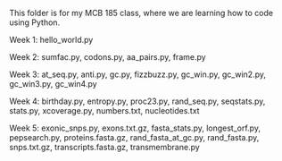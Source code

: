 This folder is for my MCB 185 class, where we are learning how to code using Python.

Week 1: hello_world.py

Week 2: sumfac.py, codons.py, aa_pairs.py, frame.py

Week 3: at_seq.py, anti.py, gc.py, fizzbuzz.py, gc_win.py, gc_win2.py, gc_win3.py, gc_win4.py

Week 4: birthday.py, entropy.py, proc23.py, rand_seq.py, seqstats.py, stats.py, xcoverage.py, numbers.txt, nucleotides.txt

Week 5: exonic_snps.py, exons.txt.gz, fasta_stats.py, longest_orf.py, pepsearch.py, proteins.fasta.gz, rand_fasta_at_gc.py, rand_fasta.py, snps.txt.gz, transcripts.fasta.gz, transmembrane.py

